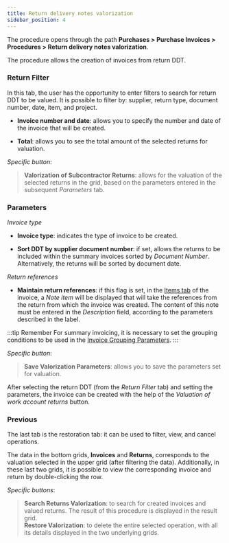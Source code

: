 ```yaml
---
title: Return delivery notes valorization
sidebar_position: 4
---
```


The procedure opens through the path **Purchases > Purchase Invoices > Procedures > Return delivery notes valorization**.

The procedure allows the creation of invoices from return DDT.

### Return Filter

In this tab, the user has the opportunity to enter filters to search for return DDT to be valued. It is possible to filter by: supplier, return type, document number, date, item, and project.

- **Invoice number and date**: allows you to specify the number and date of the invoice that will be created.

- **Total**: allows you to see the total amount of the selected returns for valuation.

*Specific button*: 

> **Valorization of Subcontractor Returns**: allows for the valuation of the selected returns in the grid, based on the parameters entered in the subsequent *Parameters* tab.


### Parameters 

*Invoice type*

- **Invoice type**: indicates the type of invoice to be created.

- **Sort DDT by supplier document number**: if set, allows the returns to be included within the summary invoices sorted by *Document Number*. Alternatively, the returns will be sorted by document date.

*Return references*

- **Maintain return references**: if this flag is set, in the [Items tab](/docs/purchase/purchase-invoices/insert-purchase-invoice/purchase-invoice) of the invoice, a *Note item* will be displayed that will take the references from the return from which the invoice was created. The content of this note must be entered in the *Description* field, according to the parameters described in the label.

:::tip Remember 
For summary invoicing, it is necessary to set the grouping conditions to be used in the [Invoice Grouping Parameters](/docs/configurations/parameters/purchase/invoice-grouping/). 
:::

*Specific button*: 

> **Save Valorization Parameters**: allows you to save the parameters set for valuation.

After selecting the return DDT (from the *Return Filter* tab) and setting the parameters, the invoice can be created with the help of the *Valuation of work account returns* button.

### Previous 

The last tab is the restoration tab: it can be used to filter, view, and cancel operations.

The data in the bottom grids, **Invoices** and **Returns**, corresponds to the valuation selected in the upper grid (after filtering the data). Additionally, in these last two grids, it is possible to view the corresponding invoice and return by double-clicking the row.

*Specific buttons*:
> **Search Returns Valorization**: to search for created invoices and valued returns. The result of this procedure is displayed in the result grid.    
> **Restore Valorization**: to delete the entire selected operation, with all its details displayed in the two underlying grids.
